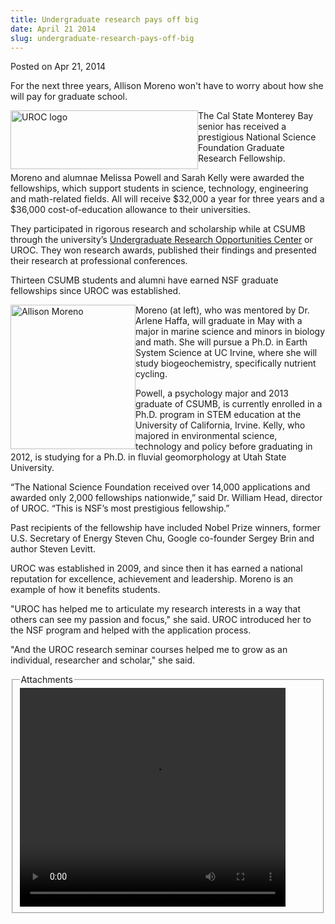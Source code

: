 ```yaml
---
title: Undergraduate research pays off big
date: April 21 2014
slug: undergraduate-research-pays-off-big
---
```


 



<span class="date">Posted on Apr 21, 2014    </span>
<p>For the next three years, Allison Moreno won&apos;t have to worry
about how she will pay for graduate school.</p>
<p><img alt="UROC logo" src="https://news.csumb.edu/sites/default/files/65/attachments/news/images/uroc_updated_logo_for_web_0.jpg" style="width:300px; height:94px; float:left">The Cal State
Monterey Bay senior has received a prestigious National Science
Foundation Graduate Research Fellowship.</img></p>
<p>Moreno and alumnae Melissa Powell and Sarah Kelly were awarded
the fellowships, which support students in science, technology,
engineering and math-related fields. All will receive $32,000 a
year for three years and a $36,000 cost-of-education allowance to
their universities.</p>
<p>They participated in rigorous research and scholarship while at
CSUMB through the university&#x2019;s <a href="https://uroc.csumb.edi" rel="nofollow">Undergraduate Research Opportunities Center</a> or UROC.
They won research awards, published their findings and presented
their research at professional conferences.</p>
<p class="pullquote">Thirteen CSUMB students and alumni have earned
NSF graduate fellowships since UROC was established.</p>
<p><img alt="Allison Moreno" src="https://news.csumb.edu/sites/default/files/65/attachments/news/images/moreno.allison.jpg" style="float:left; width:200px; height:231px">Moreno (at left),
who was mentored by Dr. Arlene Haffa, will graduate in May with a
major in marine science and minors in biology and math. She will
pursue a Ph.D. in Earth System Science at UC Irvine, where she will
study biogeochemistry, specifically nutrient cycling.</img></p>
<p>Powell, a psychology major and 2013 graduate of CSUMB, is
currently enrolled in a Ph.D. program in STEM education at the
University of California, Irvine. Kelly, who majored in
environmental science, technology and policy before graduating in
2012, is studying for a Ph.D. in fluvial geomorphology at Utah
State University.</p>
<p>&#x201C;The National Science Foundation received over 14,000
applications and awarded only 2,000 fellowships nationwide,&#x201D; said
Dr. William Head, director of UROC. &#x201C;This is NSF&#x2019;s most prestigious
fellowship.&#x201D;</p>
<p>Past recipients of the fellowship have included Nobel Prize
winners, former U.S. Secretary of Energy Steven Chu, Google
co-founder Sergey Brin and author Steven Levitt.</p>
<p>UROC was established in 2009, and since then it has earned a
national reputation for excellence, achievement and leadership.
Moreno is an example of how it benefits students.</p>
<p>&quot;UROC has helped me to articulate my research interests in a way
that others can see my passion and focus,&quot; she said. UROC
introduced her to the NSF program and helped with the application
process.</p>
<p>&quot;And the UROC research seminar courses helped me to grow as an
individual, researcher and scholar,&quot; she said.</p>
<fieldset class="fieldgroup group-attachments">
<legend>Attachments</legend>
<div class="field field-type-emvideo field-field-attach-video">
<div class="field-items">
<div class="field-item odd">
<div class="emvideo emvideo-video emvideo-youtube">
<div class="emfield-emvideo emfield-emvideo-youtube">
<div id="emvideo-youtube-flash-wrapper-1">
<!--<object type="application/x-shockwave-flash" height="350" width="425" data="https://www.youtube.com/v/ymwpp991z_Y&amp;rel=0&amp;enablejsapi=1&amp;playerapiid=ytplayer&amp;fs=1" id="emvideo-youtube-flash-1">
          <param name="movie" value="https://www.youtube.com/v/ymwpp991z_Y&amp;rel=0&amp;enablejsapi=1&amp;playerapiid=ytplayer&amp;fs=1" />
          <param name="allowScriptAccess" value="sameDomain"/>
          <param name="quality" value="best"/>
          <param name="allowFullScreen" value="true"/>
          <param name="bgcolor" value="#FFFFFF"/>
          <param name="scale" value="noScale"/>
          <param name="salign" value="TL"/>
          <param name="FlashVars" value="playerMode=embedded" />
          <param name="wmode" value="transparent" />
        </object>-->
<video controls="" width="425" height="350">
<source src="https://r12---sn-o097znee.googlevideo.com/videoplayback?source=youtube&amp;pl=23&amp;mv=m&amp;dur=192.052&amp;sver=3&amp;expire=1422342108&amp;mt=1422320476&amp;initcwndbps=4175000&amp;itag=18&amp;id=o-ANzMspfR7NeLtYPDv5cBzLHpBGRMoXTn8mFJ0L10hSNf&amp;ms=au&amp;mm=31&amp;signature=0E238B8AA7D0ABC4377D9028C890C6A42A1849A6.CF96345EBC80F686024724B3283D0942EEB4F4E8&amp;fexp=900718,907263,916104,923368,927622,929821,930676,936121,9406392,941004,943917,947225,948124,952302,952605,952901,955301,957103,957105,957201,959701&amp;ratebypass=yes&amp;ipbits=0&amp;upn=G7MHuXgA8ng&amp;key=yt5&amp;ip=198.189.249.65&amp;sparams=dur,id,initcwndbps,ip,ipbits,itag,mm,ms,mv,pl,ratebypass,source,upn,expire&amp;name=ymwpp991z_Y" type="video/mp4"/></video></div>
</div>
</div>
</div>
</div>
</div>
</fieldset>





 
